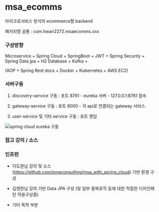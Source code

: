 # msa_ecomms
마이크로서비스 방식의 ecommerce형 backend

패키지명 공통 : com.hwan2272.msaecomms.xxx



### 구성방향

Microservice + Spring Cloud + SpringBoot + JWT + Spring Security + Spring Data jpa + H2 Database + Kafka +

(AOP + Spring Rest docs + Docker + Kubernetes + AWS EC2)



### 서버구동

1. discovery-service 구동 : 포트 8761 - eureka 서버 - 127.0.0.1:8761 접속

2. gateway-service 구동 : 포트 8000 - 각 api로 연결되는 gateway 서비스

3. user-service 및 기타 service 구동 : 포트 랜덤


![spring cloud eureka 구동](https://user-images.githubusercontent.com/65170244/166868526-197915d1-18d2-49bd-8510-7b93dc885527.jpg)



### 참고 강의 / 소스

### 인프런

- 이도원님 강의 및 소스(https://github.com/joneconsulting/msa_with_spring_cloud) 기반 환경 구성

- 김영한님 강의 기반 Data JPA 구성 (및 일부 중복로직 등에 대한 적절한 디자인패턴 적용구상중)

- 기타 독학 부분
